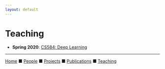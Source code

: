 ```yaml
---
layout: default
---
```


# Teaching

- **Spring 2020**: [CS584: Deep Learning](courses/cs584_spring2020.html)

---

[Home](index.html) &#9632; [People](people.html) &#9632; [Projects](projects.html)  &#9632; [Publications](publications.html)  &#9632; [Teaching](teaching.html)
